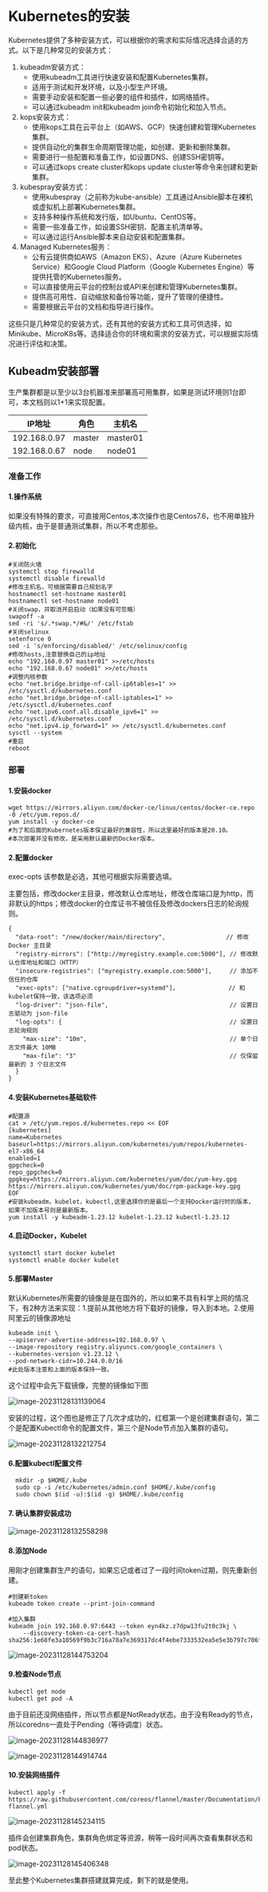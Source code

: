 # Kubernetes的安装

Kubernetes提供了多种安装方式，可以根据你的需求和实际情况选择合适的方式。以下是几种常见的安装方式：

1. kubeadm安装方式：
   - 使用kubeadm工具进行快速安装和配置Kubernetes集群。
   - 适用于测试和开发环境，以及小型生产环境。
   - 需要手动安装和配置一些必要的组件和插件，如网络插件。
   - 可以通过kubeadm init和kubeadm join命令初始化和加入节点。
2. kops安装方式：
   - 使用kops工具在云平台上（如AWS、GCP）快速创建和管理Kubernetes集群。
   - 提供自动化的集群生命周期管理功能，如创建、更新和删除集群。
   - 需要进行一些配置和准备工作，如设置DNS、创建SSH密钥等。
   - 可以通过kops create cluster和kops update cluster等命令来创建和更新集群。
3. kubespray安装方式：
   - 使用kubespray（之前称为kube-ansible）工具通过Ansible脚本在裸机或虚拟机上部署Kubernetes集群。
   - 支持多种操作系统和发行版，如Ubuntu、CentOS等。
   - 需要一些准备工作，如设置SSH密钥、配置主机清单等。
   - 可以通过运行Ansible脚本来自动安装和配置集群。
4. Managed Kubernetes服务：
   - 公有云提供商如AWS（Amazon EKS）、Azure（Azure Kubernetes Service）和Google Cloud Platform（Google Kubernetes Engine）等提供托管的Kubernetes服务。
   - 可以直接使用云平台的控制台或API来创建和管理Kubernetes集群。
   - 提供高可用性、自动缩放和备份等功能，提升了管理的便捷性。
   - 需要根据云平台的文档和指导进行操作。

这些只是几种常见的安装方式，还有其他的安装方式和工具可供选择，如Minikube、MicroK8s等。选择适合你的环境和需求的安装方式，可以根据实际情况进行评估和决策。

## Kubeadm安装部署

生产集群都是以至少以3台机器准来部署高可用集群，如果是测试环境则1台即可，本文档则以1+1来实现配置。

| IP地址       | 角色   | 主机名   |
| ------------ | ------ | -------- |
| 192.168.0.97 | master | master01 |
| 192.168.0.67 | node   | node01   |

### 准备工作

#### 1.操作系统

如果没有特殊的要求，可直接用Centos,本次操作也是Centos7.6，也不用单独升级内核，由于是普通测试集群，所以不考虑那些。

#### 2.初始化

```
#关闭防火墙
systemctl stop firewalld
systemctl disable firewalld
#修改主机名，可根据需要自己规划名字
hostnamectl set-hostname master01
hostnamectl set-hostname node01
#关闭swap，并取消开启启动（如果没有可忽略）
swapoff -a
sed -ri 's/.*swap.*/#&/' /etc/fstab
#关闭selinux
setenforce 0
sed -i 's/enforcing/disabled/' /etc/selinux/config
#修改hosts,注意替换自己的ip地址
echo "192.168.0.97 master01" >>/etc/hosts
echo "192.168.0.67 node01" >>/etc/hosts
#调整内核参数
echo "net.bridge.bridge-nf-call-ip6tables=1" >> /etc/sysctl.d/kubernetes.conf 
echo "net.bridge.bridge-nf-call-iptables=1" >> /etc/sysctl.d/kubernetes.conf 
echo "net.ipv6.conf.all.disable_ipv6=1" >> /etc/sysctl.d/kubernetes.conf 
echo "net.ipv4.ip_forward=1" >> /etc/sysctl.d/kubernetes.conf 
sysctl --system
#重启
reboot
```



### 部署

#### 1.安装docker

```
wget https://mirrors.aliyun.com/docker-ce/linux/centos/docker-ce.repo -0 /etc/yum.repos.d/
yum install -y docker-ce
#为了和后面的Kubernetes版本保证最好的兼容性，所以这里最好的版本是20.10。
#本次部署并没有修改，是采用默认最新的Docker版本。
```

#### 2.配置docker

exec-opts 该参数是必选，其他可根据实际需要选填。

主要包括，修改docker主目录，修改默认仓库地址，修改仓库端口是为http，而非默认的https；修改docker的仓库证书不被信任及修改dockers日志的轮询规则。

```
{
  "data-root": "/new/docker/main/directory",                 // 修改 Docker 主目录
  "registry-mirrors": ["http://myregistry.example.com:5000"], // 修改默认仓库地址和端口（HTTP）
  "insecure-registries": ["myregistry.example.com:5000"],     // 添加不信任的仓库
  "exec-opts": ["native.cgroupdriver=systemd"]，              // 和kubelet保持一致，该选项必须
  "log-driver": "json-file",                                  // 设置日志驱动为 json-file
  "log-opts": {                                               // 设置日志轮询规则
    "max-size": "10m",                                        // 单个日志文件最大 10MB
    "max-file": "3"                                           // 仅保留最新的 3 个日志文件
  }
}
```

#### 4.安装Kubernetes基础软件

```
#配置源
cat > /etc/yum.repos.d/kubernetes.repo << EOF
[kubernetes]
name=Kubernetes
baseurl=https://mirrors.aliyun.com/kubernetes/yum/repos/kubernetes-el7-x86_64
enabled=1
gpgcheck=0
repo_gpgcheck=0
gpgkey=https://mirrors.aliyun.com/kubernetes/yum/doc/yum-key.gpg https://mirrors.aliyun.com/kubernetes/yum/doc/rpm-package-key.gpg
EOF
#安装kubeadm，kubelet，kubectl,这里选择你的是最后一个支持Docker运行时的版本，如果不加版本号则是最新版本。
yum install -y kubeadm-1.23.12 kubelet-1.23.12 kubectl-1.23.12
```

#### 4.启动Docker，Kubelet

```
systemctl start docker kubelet
systemctl enable docker kubelet
```

#### 5.部署Master

默认Kubernetes所需要的镜像是是在国外的，所以如果不具有科学上网的情况下，有2种方法来实现：1.提前从其他地方将下载好的镜像，导入到本地。2.使用阿里云的镜像源地址

```
kubeadm init \
--apiserver-advertise-address=192.168.0.97 \
--image-repository registry.aliyuncs.com/google_containers \
--kubernetes-version v1.23.12 \
--pod-network-cidr=10.244.0.0/16
#此处版本注意和上面的版本保持一致。
```

这个过程中会先下载镜像，完整的镜像如下图

![image-20231128131139064](.Install/image-20231128131139064.png)

安装的过程，这个图也是修正了几次才成功的，红框第一个是创建集群语句，第二个是配置Kubectl命令的配置文件，第三个是Node节点加入集群的语句。

![image-20231128132212754](.Install/image-20231128132212754.png)

#### 6.配置kubectl配置文件

```
  mkdir -p $HOME/.kube
  sudo cp -i /etc/kubernetes/admin.conf $HOME/.kube/config
  sudo chown $(id -u):$(id -g) $HOME/.kube/config
```

#### 7. 确认集群安装成功

![image-20231128132558298](.Install/image-20231128132558298.png)

#### 8.添加Node

用刚才创建集群生产的语句，如果忘记或者过了一段时间token过期，则先重新创建。

```
#创建新token
kubeadm token create --print-join-command
```

```
#加入集群
kubeadm join 192.168.0.97:6443 --token eyn4kz.z7dpw13fu2t0c3kj \
	--discovery-token-ca-cert-hash sha256:1e68fe3a10569f9b3c716a78a7e369317dc4f4ebe7333532ea5e5e3b797c706f 
```

![image-20231128144753204](.Install/image-20231128144753204.png)

#### 9.检查Node节点

```
kubectl get node
kubectl get pod -A
```

由于目前还没网络插件，所以节点都是NotReady状态。由于没有Ready的节点，所以coredns一直处于Pending（等待调度）状态。

![image-20231128144836977](.Install/image-20231128144836977.png)

![image-20231128144914744](.Install/image-20231128144914744.png)

#### 10.安装网络插件

```
kubectl apply -f https://raw.githubusercontent.com/coreos/flannel/master/Documentation/kube-flannel.yml
```

![image-20231128145234115](.Install/image-20231128145234115.png)

插件会创建集群角色，集群角色绑定等资源，稍等一段时间再次查看集群状态和pod状态。

![image-20231128145406348](.Install/image-20231128145406348.png)

至此整个Kubernetes集群搭建就算完成，剩下的就是使用。
